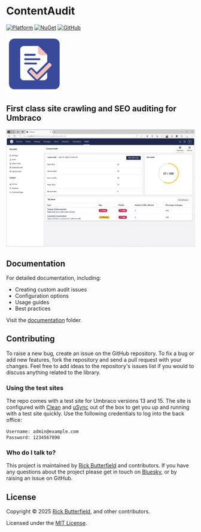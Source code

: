# ContentAudit

[![Platform](https://img.shields.io/badge/Umbraco-15+-%233544B1?style=flat&logo=umbraco)](https://umbraco.com/products/umbraco-cms/)
[![NuGet](https://img.shields.io/nuget/v/Umbraco.Community.ContentAudit.svg)](https://www.nuget.org/packages/Umbraco.Community.ContentAudit/)
[![GitHub](https://img.shields.io/github/license/rickbutterfield/ContentAudit)](https://github.com/rickbutterfield/ContentAudit/blob/main/LICENSE)

<img src="https://raw.githubusercontent.com/rickbutterfield/ContentAudit/main/.github/assets/icon.svg" alt="Umbraco.Community.ContentAudit icon" width="150" height="150">

## First class site crawling and SEO auditing for Umbraco

![Screenshot1](https://raw.githubusercontent.com/rickbutterfield/ContentAudit/main/.github/assets/screenshot1.png "The Umbraco backoffice showing the Content Audit dashboard")

## Documentation

For detailed documentation, including:
- Creating custom audit issues
- Configuration options
- Usage guides
- Best practices

Visit the [documentation](../docs/README.md) folder.

## Contributing

To raise a new bug, create an issue on the GitHub repository. To fix a bug or add new features, fork the repository and send a pull request with your changes. Feel free to add ideas to the repository's issues list if you would to discuss anything related to the library.

### Using the test sites
The repo comes with a test site for Umbraco versions 13 and 15. The site is configured with [Clean](https://github.com/prjseal/Clean) and [uSync](https://github.com/KevinJump/uSync) out of the box to get you up and running with a test site quickly. Use the following credentials to log into the back office:

```
Username: admin@example.com
Password: 1234567890
```

### Who do I talk to?
This project is maintained by [Rick Butterfield](https://rickbutterfield.dev) and contributors. If you have any questions about the project please get in touch on [Bluesky](https://bsky.app/profile/rickbutterfield.dev), or by raising an issue on GitHub.

## License
Copyright &copy; 2025 [Rick Butterfield](https://rickbutterfield.dev), and other contributors.

Licensed under the [MIT License](https://github.com/rickbutterfield/ContentAudit/blob/main/LICENSE.md).
